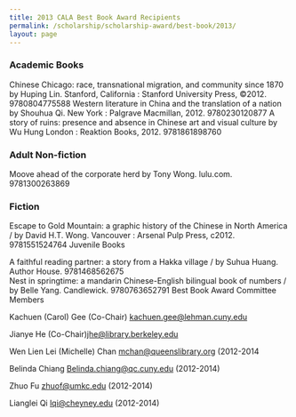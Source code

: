 ```yaml
---
title: 2013 CALA Best Book Award Recipients
permalink: /scholarship/scholarship-award/best-book/2013/
layout: page
---
```

### Academic Books

Chinese Chicago: race, transnational migration, and community since 1870  by Huping Lin. Stanford, California : Stanford University Press, ©2012.  9780804775588
Western literature in China and the translation of a nation by Shouhua Qi. New York : Palgrave Macmillan, 2012.  9780230120877
A story of ruins: presence and absence in Chinese art and visual culture  by Wu Hung London : Reaktion Books, 2012. 9781861898760
 	 
### Adult Non-fiction

Moove ahead of the corporate herd  by Tony Wong. lulu.com. 9781300263869
 
### Fiction

Escape to Gold Mountain: a graphic history of the Chinese in North America / by David H.T. Wong. Vancouver : Arsenal Pulp Press, c2012. 9781551524764
Juvenile Books

A faithful reading partner: a story from a Hakka village / by Suhua Huang. Author House. 9781468562675   
Nest in springtime: a mandarin Chinese-English bilingual book of numbers / by Belle Yang. Candlewick. 9780763652791
Best Book Award Committee Members


Kachuen (Carol) Gee (Co-Chair) kachuen.gee@lehman.cuny.edu

Jianye He (Co-Chair)jhe@library.berkeley.edu

Wen Lien Lei (Michelle) Chan mchan@queenslibrary.org (2012-2014

Belinda Chiang Belinda.chiang@qc.cuny.edu (2012-2014)

Zhuo Fu zhuof@umkc.edu (2012-2014)

Lianglei Qi lqi@cheyney.edu (2012-2014)